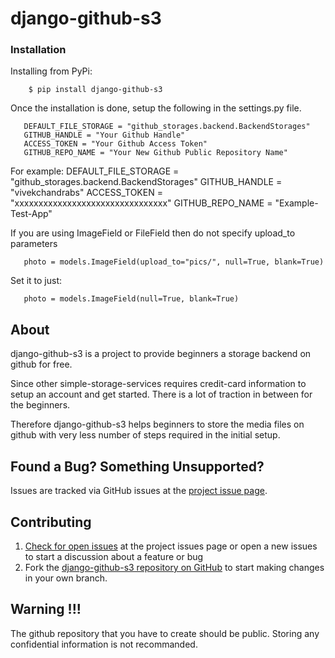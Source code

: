 # django-github-s3

### Installation
Installing from PyPi:
        
        $ pip install django-github-s3
        
Once the installation is done, setup the following in the settings.py file.

       DEFAULT_FILE_STORAGE = "github_storages.backend.BackendStorages"
       GITHUB_HANDLE = "Your Github Handle"
       ACCESS_TOKEN = "Your Github Access Token"
       GITHUB_REPO_NAME = "Your New Github Public Repository Name"


For example:
       DEFAULT_FILE_STORAGE = "github_storages.backend.BackendStorages"
       GITHUB_HANDLE = "vivekchandrabs"
       ACCESS_TOKEN = "xxxxxxxxxxxxxxxxxxxxxxxxxxxxxxxx"
       GITHUB_REPO_NAME = "Example-Test-App"
       


If you are using ImageField or FileField then do not specify upload_to parameters
      
       photo = models.ImageField(upload_to="pics/", null=True, blank=True)

Set it to just:
        
       photo = models.ImageField(null=True, blank=True)
       
## About
django-github-s3 is a project to provide beginners a storage backend on github for free.

Since other simple-storage-services requires credit-card information to setup an account and get started. 
There is a lot of traction in between for the beginners. 

Therefore django-github-s3 helps beginners to store the media files on github with very less number of steps required in the initial setup.

## Found a Bug? Something Unsupported?
Issues are tracked via GitHub issues at the [project issue page](https://github.com/vivekchandrabs/django-github-s3/issues).

## Contributing
 1. [Check for open issues](https://github.com/vivekchandrabs/django-github-s3/issues) at the project issues page or open a new issues to start a discussion about a feature or bug
 2. Fork the [django-github-s3 repository on GitHub](https://github.com/vivekchandrabs/django-github-s3) to start making changes in your own branch.
 
## Warning !!!
The github repository that you have to create should be public. Storing any confidential information is not recommanded.






